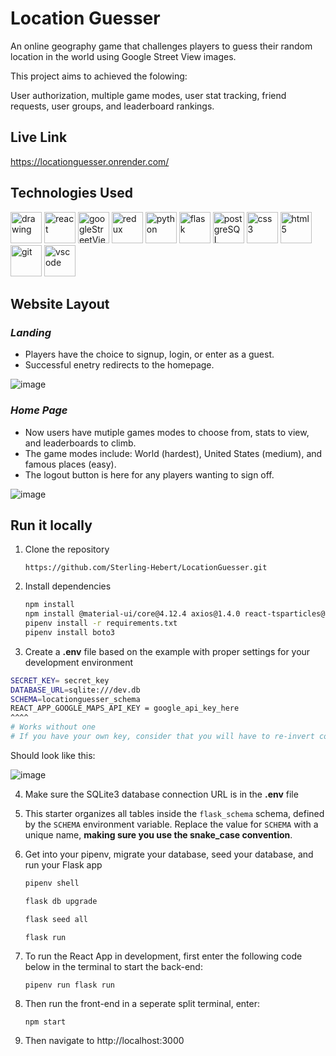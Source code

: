 # Location Guesser

An online geography game that challenges players to guess their random location in the world using Google Street View images.

This project aims to achieved the folowing:

User authorization, multiple game modes, user stat tracking, friend requests, user groups, and leaderboard rankings.

## Live Link

https://locationguesser.onrender.com/

## Technologies Used

<img src="https://camo.githubusercontent.com/442c452cb73752bb1914ce03fce2017056d651a2099696b8594ddf5ccc74825e/68747470733a2f2f63646e2e6a7364656c6976722e6e65742f67682f64657669636f6e732f64657669636f6e2f69636f6e732f6a6176617363726970742f6a6176617363726970742d6f726967696e616c2e737667" alt="drawing" width="50"/> <img src="https://camo.githubusercontent.com/27d0b117da00485c56d69aef0fa310a3f8a07abecc8aa15fa38c8b78526c60ac/68747470733a2f2f63646e2e6a7364656c6976722e6e65742f67682f64657669636f6e732f64657669636f6e2f69636f6e732f72656163742f72656163742d6f726967696e616c2e737667" alt="react" width="50"> 
<img src="https://developers.google.com/static/streetview/ready/images/svr-branding-badge.png" alt="googleStreetView" width="50" height="50"/> 
<img src="https://camo.githubusercontent.com/2b6b50702c658cdfcf440cef1eb88c7e0e5a16ce0eb6ab8bc933da7697c12213/68747470733a2f2f63646e2e6a7364656c6976722e6e65742f67682f64657669636f6e732f64657669636f6e2f69636f6e732f72656475782f72656475782d6f726967696e616c2e737667" alt="redux" width="50"> 
<img src="https://www.pngall.com/wp-content/uploads/5/Python-PNG.png" alt="python" width ="50"> 
<img src="https://user-images.githubusercontent.com/92463844/162601723-beb79065-3555-4c2d-86c1-37d914e6d7ae.png" alt="flask" width ="50"> 
<img src="https://camo.githubusercontent.com/d536b9cc0c533324368535ece721f5424f28eae3ec0e6f3847408948ecacfce6/68747470733a2f2f63646e2e6a7364656c6976722e6e65742f67682f64657669636f6e732f64657669636f6e2f69636f6e732f706f737467726573716c2f706f737467726573716c2d6f726967696e616c2e737667" alt="postgreSQL" width="50">
<img src="https://camo.githubusercontent.com/2e496d4bfc6f753ddca87b521ce95c88219f77800212ffa6d4401ad368c82170/68747470733a2f2f63646e2e6a7364656c6976722e6e65742f67682f64657669636f6e732f64657669636f6e2f69636f6e732f637373332f637373332d6f726967696e616c2e737667" alt="css3" width="50"> 
<img src="https://camo.githubusercontent.com/da7acacadecf91d6dc02efcd2be086bb6d78ddff19a1b7a0ab2755a6fda8b1e9/68747470733a2f2f63646e2e6a7364656c6976722e6e65742f67682f64657669636f6e732f64657669636f6e2f69636f6e732f68746d6c352f68746d6c352d6f726967696e616c2e737667" alt="html5" width="50"> 
<img src="https://camo.githubusercontent.com/dc9e7e657b4cd5ba7d819d1a9ce61434bd0ddbb94287d7476b186bd783b62279/68747470733a2f2f63646e2e6a7364656c6976722e6e65742f67682f64657669636f6e732f64657669636f6e2f69636f6e732f6769742f6769742d6f726967696e616c2e737667" alt="git" width="50"> 
<img src="https://camo.githubusercontent.com/5fa137d222dde7b69acd22c6572a065ce3656e6ffa1f5e88c1b5c7a935af3cc6/68747470733a2f2f63646e2e6a7364656c6976722e6e65742f67682f64657669636f6e732f64657669636f6e2f69636f6e732f7673636f64652f7673636f64652d6f726967696e616c2e737667" alt="vscode" width="50"> 


## Website Layout

### *Landing*

- Players have the choice to signup, login, or enter as a guest.   
- Successful enetry redirects to the homepage.   

![image](https://github.com/Sterling-Hebert/LocationGuesser/assets/60053292/9de245d8-5b00-4961-8478-60536d6e3f13)

### *Home Page*

- Now users have mutiple games modes to choose from, stats to view, and leaderboards to climb.
- The game modes include: World (hardest), United States (medium), and famous places (easy).
- The logout button is here for any players wanting to sign off.

![image](https://github.com/Sterling-Hebert/LocationGuesser/assets/60053292/4d79be44-1096-4154-a30d-ce9942c6ccd8)


## Run it locally

1. Clone the repository

   ```
   https://github.com/Sterling-Hebert/LocationGuesser.git
   ```

2. Install dependencies

   ```bash
   npm install
   npm install @material-ui/core@4.12.4 axios@1.4.0 react-tsparticles@2.12.1
   pipenv install -r requirements.txt
   pipenv install boto3
   ```

3. Create a **.env** file based on the example with proper settings for your
   development environment
   
  ```bash
  SECRET_KEY= secret_key
  DATABASE_URL=sqlite:///dev.db
  SCHEMA=locationguesser_schema
  REACT_APP_GOOGLE_MAPS_API_KEY = google_api_key_here   
  ^^^^
  # Works without one
  # If you have your own key, consider that you will have to re-invert colors back to normal in the   /react-app/src/components/MapTools/defaultMap.css file.
  ```

   Should look like this:

  ![image](https://github.com/Sterling-Hebert/LocationGuesser/assets/60053292/27f872af-38c8-4b47-ba14-6af3d94e102b)


4. Make sure the SQLite3 database connection URL is in the **.env** file

5. This starter organizes all tables inside the `flask_schema` schema, defined
   by the `SCHEMA` environment variable. Replace the value for
   `SCHEMA` with a unique name, **making sure you use the snake_case
   convention**.

6. Get into your pipenv, migrate your database, seed your database, and run your Flask app

   ```bash
   pipenv shell
   ```

   ```bash
   flask db upgrade
   ```

   ```bash
   flask seed all
   ```

   ```bash
   flask run
   ```

7. To run the React App in development, first enter the following code below in the terminal to start the back-end:

   ```
   pipenv run flask run
   ```

8. Then run the front-end in a seperate split terminal, enter:

   ```
   npm start
   ```

9. Then navigate to http://localhost:3000


